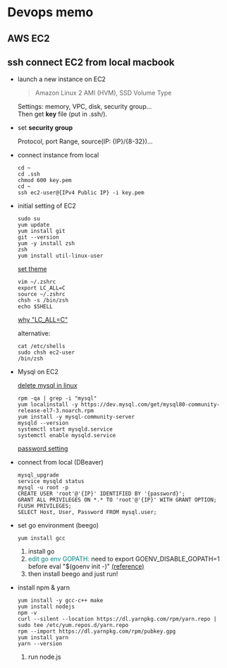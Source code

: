 # Devops memo

## AWS EC2

## ssh connect EC2 from local macbook

- launch a new instance on EC2

  > Amazon Linux 2 AMI (HVM), SSD Volume Type

  Settings: memory, VPC, disk, security group...  
  Then get <strong>key</strong> file (put in .ssh/).

- set <strong>security group</strong>

  Protocol, port Range, source(IP: {IP}/{8-32})...

- connect instance from local

  <pre><code>cd ~
  cd .ssh
  chmod 600 key.pem
  cd ~
  ssh ec2-user@{IPv4 Public IP} -i key.pem</code></pre>

- initial setting of EC2

  <pre><code>sudo su
  yum update
  yum install git
  git --version
  yum -y install zsh
  zsh
  yum install util-linux-user</code></pre>

  [set theme](https://qiita.com/jesus_isao/items/f440d5980832f3628567)

  <pre><code>vim ~/.zshrc
  export LC_ALL=C
  source ~/.zshrc
  chsh -s /bin/zsh
  echo $SHELL</code></pre>

  [why "LC_ALL=C"](http://tihiro.hatenablog.com/entry/2017/10/12/075555)

  alternative:
  <pre><code>cat /etc/shells
  sudo chsh ec2-user
  /bin/zsh</code></pre>

- Mysql on EC2

  [delete mysql in linux](https://help.cloud66.com/maestro/how-to-guides/databases/shells/uninstall-mysql.html)

  <pre><code>rpm -qa | grep -i "mysql"
  yum localinstall -y https://dev.mysql.com/get/mysql80-community-release-el7-3.noarch.rpm
  yum install -y mysql-community-server
  mysqld --version
  systemctl start mysqld.service
  systemctl enable mysqld.service</code></pre>

  [password setting](https://qiita.com/ymasaoka/items/7dc131dc98ba10a39854)

- connect from local (DBeaver)

  <pre><code>mysql_upgrade
  service mysqld status
  mysql -u root -p
  CREATE USER 'root'@'{IP}' IDENTIFIED BY '{password}';
  GRANT ALL PRIVILEGES ON *.* TO 'root'@'{IP}' WITH GRANT OPTION;
  FLUSH PRIVILEGES;
  SELECT Host, User, Password FROM mysql.user;</code></pre>

- set go environment (beego)

  <pre><code>yum install gcc</code></pre>

  1. install go
  2. <span style="color:Teal">edit go env GOPATH:</span>
  need to export GOENV_DISABLE_GOPATH=1 before eval "$(goenv init -)" [(reference)](https://github.com/syndbg/goenv/issues/72)
  3. then install beego and just run!

- install npm & yarn

  <pre><code>yum install -y gcc-c++ make
  yum install nodejs
  npm -v
  curl --silent --location https://dl.yarnpkg.com/rpm/yarn.repo | sudo tee /etc/yum.repos.d/yarn.repo
  rpm --import https://dl.yarnpkg.com/rpm/pubkey.gpg
  yum install yarn
  yarn --version
  </code></pre>

  1. run node.js

